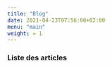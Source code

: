 ```yaml
---
title: "Blog"
date: 2021-04-23T07:56:08+02:00
menu: "main"
weight: = 1
---
```


### Liste des articles
